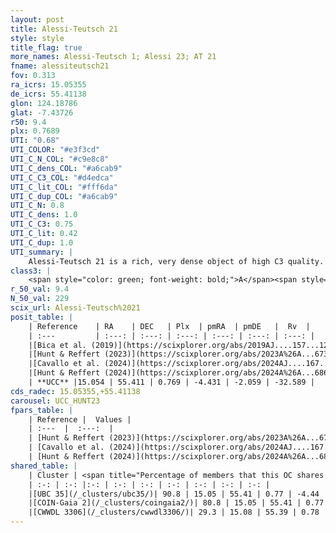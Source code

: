 ```yaml
---
layout: post
title: Alessi-Teutsch 21
style: style
title_flag: true
more_names: Alessi-Teutsch 1; Alessi 23; AT 21
fname: alessiteutsch21
fov: 0.313
ra_icrs: 15.05355
de_icrs: 55.41138
glon: 124.18786
glat: -7.43726
r50: 9.4
plx: 0.7689
UTI: "0.68"
UTI_COLOR: "#e3f3cd"
UTI_C_N_COL: "#c9e8c8"
UTI_C_dens_COL: "#a6cab9"
UTI_C_C3_COL: "#d4edca"
UTI_C_lit_COL: "#fff6da"
UTI_C_dup_COL: "#a6cab9"
UTI_C_N: 0.8
UTI_C_dens: 1.0
UTI_C_C3: 0.75
UTI_C_lit: 0.42
UTI_C_dup: 1.0
UTI_summary: |
    Alessi-Teutsch 21 is a rich, very dense object of high C3 quality. It is poorly studied in the literature. This object shares a large percentage of members with 3 later reported entries.
class3: |
    <span style="color: green; font-weight: bold;">A</span><span style="color: #FFC300; font-weight: bold;">B</span>
r_50_val: 9.4
N_50_val: 229
scix_url: Alessi-Teutsch%2021
posit_table: |
    | Reference    | RA    | DEC   | Plx  | pmRA  | pmDE   |  Rv  |
    | :---         | :---: | :---: | :---: | :---: | :---: | :---: |
    |[Bica et al. (2019)](https://scixplorer.org/abs/2019AJ....157...12B) | 15.073 | 55.38 | -- | -- | -- | -- |
    |[Hunt & Reffert (2023)](https://scixplorer.org/abs/2023A%26A...673A.114H) | 15.098 | 55.406 | 0.76 | -4.438 | -2.065 | -33.137 |
    |[Cavallo et al. (2024)](https://scixplorer.org/abs/2024AJ....167...12C) | 15.054 | 55.402 | 0.769 | -- | -- | -- |
    |[Hunt & Reffert (2024)](https://scixplorer.org/abs/2024A%26A...686A..42H) | 15.098 | 55.406 | 0.76 | -4.438 | -2.065 | -33.137 |
    | **UCC** |15.054 | 55.411 | 0.769 | -4.431 | -2.059 | -32.589 | 
cds_radec: 15.05355,+55.41138
carousel: UCC_HUNT23
fpars_table: |
    | Reference |  Values |
    | :---  |  :---:  |
    | [Hunt & Reffert (2023)](https://scixplorer.org/abs/2023A%26A...673A.114H) | `AV50=0.807, diffAV50=0.672, MOD50=10.427, logAge50=8.566` |
    | [Cavallo et al. (2024)](https://scixplorer.org/abs/2024AJ....167...12C) | `AV50=0.96, dMod50=10.54, logAge50=8.55, [Fe/H]50=0.2` |
    | [Hunt & Reffert (2024)](https://scixplorer.org/abs/2024A%26A...686A..42H) | `MassJ=519.491` |
shared_table: |
    | Cluster | <span title="Percentage of members that this OC shares with the ones listed">%</span>   | RA   | DEC   | Plx   | pmRA  | pmDE  | Rv | UTI |
    | :-: | :-: |:-: | :-: | :-: | :-: | :-: | :-: | :-: |
    |[UBC 35](/_clusters/ubc35/)| 90.8 | 15.05 | 55.41 | 0.77 | -4.44 | -2.05 | -32.45 |0.01 |
    |[COIN-Gaia 2](/_clusters/coingaia2/)| 80.8 | 15.05 | 55.41 | 0.77 | -4.44 | -2.06 | -32.25 |0.0 |
    |[CWWDL 3306](/_clusters/cwwdl3306/)| 29.3 | 15.08 | 55.39 | 0.78 | -4.44 | -2.08 | -32.19 |0.0 |
---
```

